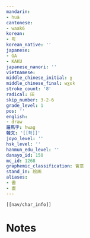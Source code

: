 ```yaml
---
mandarin:
- huà
cantonese:
- waak6
korean:
- 획
korean_native: ''
japanese:
- GA
- KAKU
japanese_nanori: ''
vietnamese:
middle_chinese_initial: ɣ
middle_chinese_final: wɣɛk
stroke_count: '8'
radical: 田
skip_number: 3-2-6
grade_level: 1
pos: ''
english:
- draw
羅馬字: hwag
韓文: '[[확]]'
joyo_level: ''
hsk_level: ''
hanmun_edu_level: ''
danayo_id: 150
mc_id: 1268
graphemic_classification: 會意
stand_in: 絵画
aliases:
- 畵
- 畫
---
```

```meta-bind-embed
[[nav/char_info]]
```

# Notes
